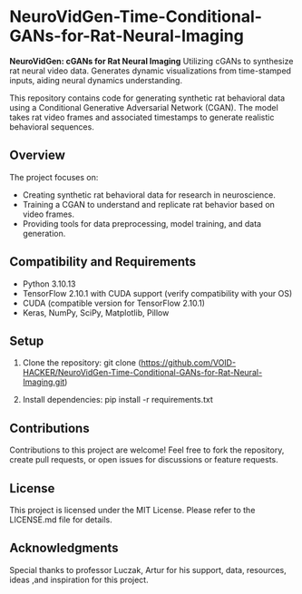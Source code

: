 # NeuroVidGen-Time-Conditional-GANs-for-Rat-Neural-Imaging

**NeuroVidGen: cGANs for Rat Neural Imaging**  Utilizing cGANs to synthesize rat neural video data. Generates dynamic visualizations from time-stamped inputs, aiding neural dynamics understanding.

This repository contains code for generating synthetic rat behavioral data using a Conditional Generative Adversarial Network (CGAN). The model takes rat video frames and associated timestamps to generate realistic behavioral sequences.

## Overview

The project focuses on:

- Creating synthetic rat behavioral data for research in neuroscience.
- Training a CGAN to understand and replicate rat behavior based on video frames.
- Providing tools for data preprocessing, model training, and data generation.

## Compatibility and Requirements

- Python 3.10.13
- TensorFlow 2.10.1 with CUDA support (verify compatibility with your OS)
- CUDA (compatible version for TensorFlow 2.10.1)
- Keras, NumPy, SciPy, Matplotlib, Pillow


## Setup

1. Clone the repository:
   git clone (https://github.com/VOID-HACKER/NeuroVidGen-Time-Conditional-GANs-for-Rat-Neural-Imaging.git)

2. Install dependencies:
pip install -r requirements.txt

## Contributions
Contributions to this project are welcome! Feel free to fork the repository, create pull requests, or open issues for discussions or feature requests.

## License
This project is licensed under the MIT License. Please refer to the LICENSE.md file for details.

## Acknowledgments
Special thanks to professor Luczak, Artur for his support, data, resources, ideas ,and inspiration for this project.
